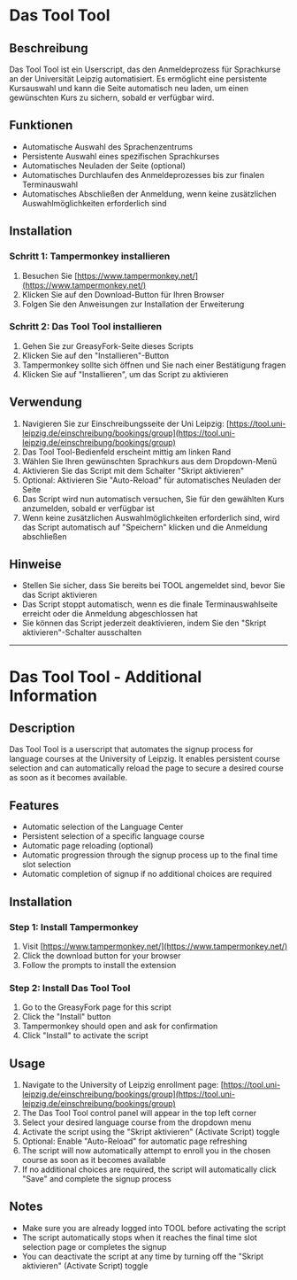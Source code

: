 # Das Tool Tool

## Beschreibung
Das Tool Tool ist ein Userscript, das den Anmeldeprozess für Sprachkurse an der Universität Leipzig automatisiert. Es ermöglicht eine persistente Kursauswahl und kann die Seite automatisch neu laden, um einen gewünschten Kurs zu sichern, sobald er verfügbar wird.

## Funktionen
- Automatische Auswahl des Sprachenzentrums
- Persistente Auswahl eines spezifischen Sprachkurses
- Automatisches Neuladen der Seite (optional)
- Automatisches Durchlaufen des Anmeldeprozesses bis zur finalen Terminauswahl
- Automatisches Abschließen der Anmeldung, wenn keine zusätzlichen Auswahlmöglichkeiten erforderlich sind

## Installation
### Schritt 1: Tampermonkey installieren
1. Besuchen Sie [https://www.tampermonkey.net/](https://www.tampermonkey.net/)
2. Klicken Sie auf den Download-Button für Ihren Browser
3. Folgen Sie den Anweisungen zur Installation der Erweiterung

### Schritt 2: Das Tool Tool installieren
1. Gehen Sie zur GreasyFork-Seite dieses Scripts
2. Klicken Sie auf den "Installieren"-Button
3. Tampermonkey sollte sich öffnen und Sie nach einer Bestätigung fragen
4. Klicken Sie auf "Installieren", um das Script zu aktivieren

## Verwendung
1. Navigieren Sie zur Einschreibungsseite der Uni Leipzig: [https://tool.uni-leipzig.de/einschreibung/bookings/group](https://tool.uni-leipzig.de/einschreibung/bookings/group)
2. Das Tool Tool-Bedienfeld erscheint mittig am linken Rand
3. Wählen Sie Ihren gewünschten Sprachkurs aus dem Dropdown-Menü
4. Aktivieren Sie das Script mit dem Schalter "Skript aktivieren"
5. Optional: Aktivieren Sie "Auto-Reload" für automatisches Neuladen der Seite
6. Das Script wird nun automatisch versuchen, Sie für den gewählten Kurs anzumelden, sobald er verfügbar ist
7. Wenn keine zusätzlichen Auswahlmöglichkeiten erforderlich sind, wird das Script automatisch auf "Speichern" klicken und die Anmeldung abschließen

## Hinweise
- Stellen Sie sicher, dass Sie bereits bei TOOL angemeldet sind, bevor Sie das Script aktivieren
- Das Script stoppt automatisch, wenn es die finale Terminauswahlseite erreicht oder die Anmeldung abgeschlossen hat
- Sie können das Script jederzeit deaktivieren, indem Sie den "Skript aktivieren"-Schalter ausschalten

---

# Das Tool Tool - Additional Information

## Description
Das Tool Tool is a userscript that automates the signup process for language courses at the University of Leipzig. It enables persistent course selection and can automatically reload the page to secure a desired course as soon as it becomes available.

## Features
- Automatic selection of the Language Center
- Persistent selection of a specific language course
- Automatic page reloading (optional)
- Automatic progression through the signup process up to the final time slot selection
- Automatic completion of signup if no additional choices are required

## Installation
### Step 1: Install Tampermonkey
1. Visit [https://www.tampermonkey.net/](https://www.tampermonkey.net/)
2. Click the download button for your browser
3. Follow the prompts to install the extension

### Step 2: Install Das Tool Tool
1. Go to the GreasyFork page for this script
2. Click the "Install" button
3. Tampermonkey should open and ask for confirmation
4. Click "Install" to activate the script

## Usage
1. Navigate to the University of Leipzig enrollment page: [https://tool.uni-leipzig.de/einschreibung/bookings/group](https://tool.uni-leipzig.de/einschreibung/bookings/group)
2. The Das Tool Tool control panel will appear in the top left corner
3. Select your desired language course from the dropdown menu
4. Activate the script using the "Skript aktivieren" (Activate Script) toggle
5. Optional: Enable "Auto-Reload" for automatic page refreshing
6. The script will now automatically attempt to enroll you in the chosen course as soon as it becomes available
7. If no additional choices are required, the script will automatically click "Save" and complete the signup process

## Notes
- Make sure you are already logged into TOOL before activating the script
- The script automatically stops when it reaches the final time slot selection page or completes the signup
- You can deactivate the script at any time by turning off the "Skript aktivieren" (Activate Script) toggle
